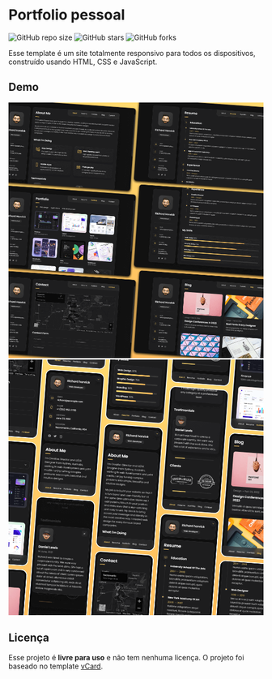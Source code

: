 # Portfolio pessoal

![GitHub repo size](https://img.shields.io/github/repo-size/matheuscs787/matheuscs787.github.io)
![GitHub stars](https://img.shields.io/github/stars/matheuscs787/matheuscs787.github.io?style=social)
![GitHub forks](https://img.shields.io/github/forks/matheuscs787/matheuscs787.github.io?style=social)


Esse template é um site totalmente responsivo para todos os dispositivos, construído usando HTML, CSS e JavaScript.

## Demo

![vCard Desktop Demo](./website-demo-image/desktop.png "Desktop Demo")
![vCard Mobile Demo](./website-demo-image/mobile.png "Mobile Demo")

## Licença

Esse projeto é **livre para uso** e não tem nenhuma licença.
O projeto foi baseado no template [vCard](https://github.com/codewithsadee/vcard-personal-portfolio).
